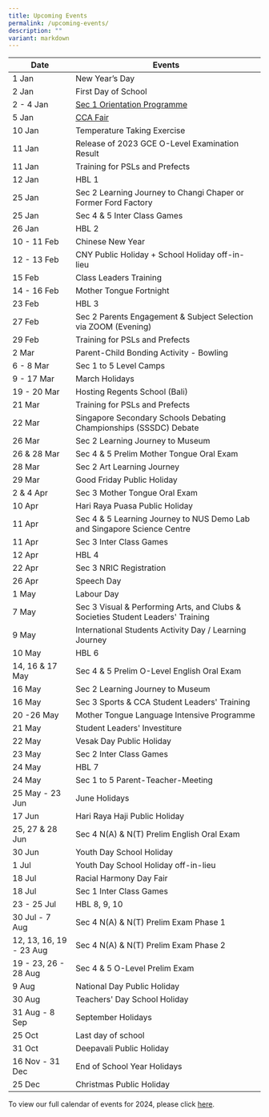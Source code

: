 ```yaml
---
title: Upcoming Events
permalink: /upcoming-events/
description: ""
variant: markdown
---
```

| Date | Events |
| -------- | -------- |
| 1 Jan  | New Year’s Day |
| 2 Jan  | First Day of School |
| 2 - 4 Jan| [Sec 1 Orientation Programme](https://www.bedoksouthsec.moe.edu.sg/prospectus/orientation-programme-and-cca-fair-2024/) |
| 5 Jan | [CCA Fair](https://www.bedoksouthsec.moe.edu.sg/prospectus/orientation-programme-and-cca-fair-2024/) |
| 10 Jan  | Temperature Taking Exercise |
| 11 Jan | Release of 2023 GCE O-Level Examination Result|
| 11 Jan | Training for PSLs and Prefects |
| 12 Jan | HBL 1 |
| 25 Jan| Sec 2 Learning Journey to Changi Chaper or Former Ford Factory  |
| 25 Jan| Sec 4 & 5 Inter Class Games |
| 26 Jan | HBL 2 |
| 10 - 11 Feb| Chinese New Year |
| 12 - 13 Feb| CNY Public Holiday + School Holiday off-in-lieu |
| 15 Feb| Class Leaders Training |
| 14 - 16 Feb| Mother Tongue Fortnight |
| 23 Feb| HBL 3  |
| 27 Feb| Sec 2 Parents Engagement & Subject Selection via ZOOM (Evening) |
| 29 Feb | Training for PSLs and Prefects |
| 2 Mar | Parent-Child Bonding Activity - Bowling |
| 6 - 8 Mar| Sec 1 to 5 Level Camps |
| 9 - 17 Mar| March Holidays |
|19 - 20 Mar| Hosting Regents School (Bali) |
| 21 Mar | Training for PSLs and Prefects |
| 22 Mar | Singapore Secondary Schools Debating Championships (SSSDC) Debate |
| 26 Mar | Sec 2 Learning Journey to Museum|
| 26 & 28 Mar | Sec 4 & 5 Prelim Mother Tongue Oral Exam|
| 28 Mar | Sec 2 Art Learning Journey|
| 29 Mar | Good Friday Public Holiday|
| 2 & 4 Apr | Sec 3 Mother Tongue Oral Exam |
| 10 Apr | Hari Raya Puasa Public Holiday|
| 11 Apr | Sec 4 & 5 Learning Journey to NUS Demo Lab and Singapore Science Centre|
| 11 Apr| Sec 3 Inter Class Games |
| 12 Apr | HBL 4 |
| 22 Apr | Sec 3 NRIC Registration |
| 26 Apr | Speech Day|
| 1 May | Labour Day|
| 7 May |  Sec 3 Visual & Performing Arts, and Clubs & Societies Student Leaders' Training |
| 9 May | International Students Activity Day / Learning Journey|
| 10 May | HBL 6|
| 14, 16 & 17 May | Sec 4 & 5 Prelim O-Level English Oral Exam|
| 16 May | Sec 2 Learning Journey to Museum|
| 16 May |  Sec 3 Sports & CCA Student Leaders' Training |
| 20 -26 May |  Mother Tongue Language Intensive Programme |
| 21 May | Student Leaders' Investiture |
| 22 May | Vesak Day Public Holiday |
| 23 May| Sec 2 Inter Class Games |
| 24 May | HBL 7 |
| 24 May | Sec 1 to 5 Parent-Teacher-Meeting|
| 25 May - 23 Jun| June Holidays |
| 17 Jun | Hari Raya Haji Public Holiday|
| 25, 27 & 28 Jun | Sec 4 N(A) & N(T) Prelim English Oral Exam|
| 30 Jun | Youth Day School Holiday|
| 1 Jul | Youth Day School Holiday off-in-lieu|
| 18 Jul| Racial Harmony Day Fair |
| 18 Jul| Sec 1 Inter Class Games |
| 23 - 25 Jul | HBL 8, 9, 10 |
| 30 Jul - 7 Aug| Sec 4 N(A) & N(T) Prelim Exam Phase 1 |
| 12, 13, 16, 19 - 23 Aug| Sec 4 N(A) & N(T) Prelim Exam Phase 2 |
| 19 - 23, 26 - 28 Aug| Sec 4 & 5 O-Level Prelim Exam |
| 9 Aug | National Day Public Holiday|
| 30 Aug | Teachers' Day School Holiday|
| 31 Aug - 8 Sep | September Holidays|
| 25 Oct | Last day of school|
| 31 Oct | Deepavali Public Holiday|
| 16 Nov - 31 Dec | End of School Year Holidays|
| 25 Dec | Christmas Public Holiday|


To view our full calendar of events for 2024, please click [here](/about-us/our-calendar-of-events).